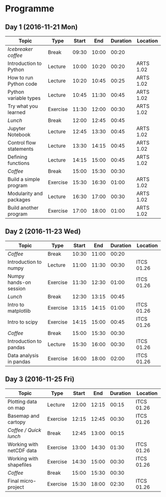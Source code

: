 # Programme
## Day 1 (2016-11-21 Mon)
| Topic                     | Type     | Start | End   | Duration | Location  |
|---------------------------|----------|-------|-------|----------|-----------|
| *Icebreaker coffee*       | Break    | 09:30 | 10:00 | 00:20    |           |
| Introduction to Python    | Lecture  | 10:00 | 10:20 | 00:20    | ARTS 1.02 |
| How to run Python code    | Lecture  | 10:20 | 10:45 | 00:25    | ARTS 1.02 |
| Python variable types     | Lecture  | 10:45 | 11:30 | 00:45    | ARTS 1.02 |
| Try what you learned      | Exercise | 11:30 | 12:00 | 00:30    | ARTS 1.02 |
| *Lunch*                   | Break    | 12:00 | 12:45 | 00:45    |           |
| Jupyter Notebook          | Lecture  | 12:45 | 13:30 | 00:45    | ARTS 1.02 |
| Control flow statements   | Lecture  | 13:30 | 14:15 | 00:45    | ARTS 1.02 |
| Defining functions        | Lecture  | 14:15 | 15:00 | 00:45    | ARTS 1.02 |
| *Coffee*                  | Break    | 15:00 | 15:30 | 00:30    |           |
| Build a simple program    | Exercise | 15:30 | 16:30 | 01:00    | ARTS 1.02 |
| Modularity and packages   | Lecture  | 16:30 | 17:00 | 00:30    | ARTS 1.02 |
| Build another program     | Exercise | 17:00 | 18:00 | 01:00    | ARTS 1.02 |

## Day 2 (2016-11-23 Wed)
| Topic                     | Type     | Start | End   | Duration | Location   |
|---------------------------|----------|-------|-------|----------|------------|
| *Coffee*                  | Break    | 10:30 | 11:00 | 00:20    |            |
| Introduction to numpy     | Lecture  | 11:00 | 11:30 | 00:30    | ITCS 01.26 |
| Numpy hands-on session    | Exercise | 11:30 | 12:30 | 01:00    | ITCS 01.26 |
| *Lunch*                   | Break    | 12:30 | 13:15 | 00:45    |            |
| Intro to matplotlib       | Exercise | 13:15 | 14:15 | 01:00    | ITCS 01.26 |
| Intro to scipy            | Exercise | 14:15 | 15:00 | 00:45    | ITCS 01.26 |
| *Coffee*                  | Break    | 15:00 | 15:30 | 00:30    |            |
| Introduction to pandas    | Lecture  | 15:30 | 16:00 | 00:30    | ITCS 01.26 |
| Data analysis in pandas   | Exercise | 16:00 | 18:00 | 02:00    | ITCS 01.26 |

## Day 3 (2016-11-25 Fri)
| Topic                     | Type     | Start | End   | Duration | Location   |
|---------------------------|----------|-------|-------|----------|------------|
| Plotting data on map      | Lecture  | 12:00 | 12:15 | 00:15    | ITCS 01.26 | 
| Basemap and cartopy       | Exercise | 12:15 | 12:45 | 00:30    | ITCS 01.26 |
| *Coffee / Quick lunch*    | Break    | 12:45 | 13:00 | 00:15    |            |
| Working with netCDF data  | Exercise | 13:00 | 14:30 | 01:30    | ITCS 01.26 |
| Working with shapefiles   | Exercise | 14:30 | 15:00 | 00:30    | ITCS 01.26 |
| *Coffee*                  | Break    | 15:00 | 15:30 | 00:30    |            |
| Final micro-project       | Exercise | 15:30 | 18:00 | 02:30    | ITCS 01.26 |
